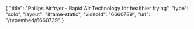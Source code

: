 {
    "title": "Philips Airfryer - Rapid Air Technology  for healthier frying",
    "type": "solo",
    "layout": "iframe-static",
    "videoId": "6660739",
    "url": "\/tvpembed\/6660739"
}